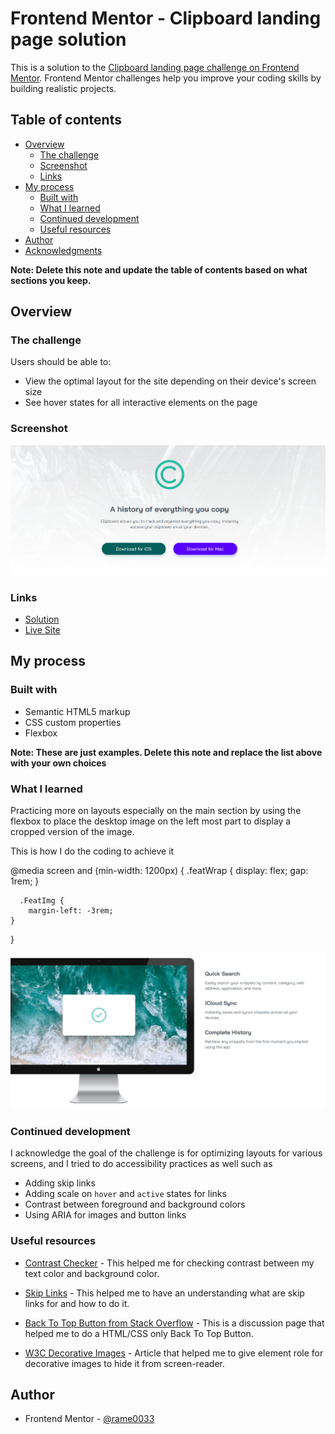 # Frontend Mentor - Clipboard landing page solution

This is a solution to the [Clipboard landing page challenge on Frontend Mentor](https://www.frontendmentor.io/challenges/clipboard-landing-page-5cc9bccd6c4c91111378ecb9). Frontend Mentor challenges help you improve your coding skills by building realistic projects. 

## Table of contents

- [Overview](#overview)
  - [The challenge](#the-challenge)
  - [Screenshot](#screenshot)
  - [Links](#links)
- [My process](#my-process)
  - [Built with](#built-with)
  - [What I learned](#what-i-learned)
  - [Continued development](#continued-development)
  - [Useful resources](#useful-resources)
- [Author](#author)
- [Acknowledgments](#acknowledgments)

**Note: Delete this note and update the table of contents based on what sections you keep.**

## Overview

### The challenge

Users should be able to:

- View the optimal layout for the site depending on their device's screen size
- See hover states for all interactive elements on the page

### Screenshot

![alt text](image.png)

### Links

- [Solution](https://github.com/rame0033/practice_pages/tree/main/front-end_mentor_p10)
- [Live Site](https://rame0033.github.io/practice_pages/front-end_mentor_p10/)

## My process

### Built with

- Semantic HTML5 markup
- CSS custom properties
- Flexbox


**Note: These are just examples. Delete this note and replace the list above with your own choices**

### What I learned

Practicing more on layouts especially on the main section by using the flexbox to place the desktop image on the left most part to display a cropped version of the image.

This is how I do the coding to achieve it

  @media screen and (min-width: 1200px) {
    .featWrap {
        display: flex;
        gap: 1rem;
    }

      .FeatImg {
        margin-left: -3rem;
    }
  }

![Desktop version of the main section](image-1.png)

### Continued development

I acknowledge the goal of the challenge is for optimizing layouts for various screens, and I tried to do accessibility practices as well such as

- Adding skip links
- Adding scale on `hover` and `active` states for links
- Contrast between foreground and background colors
- Using ARIA for images and button links

### Useful resources

- [Contrast Checker](https://webaim.org/resources/contrastchecker/?fcolor=990505&bcolor=FFFBE0) - This helped me for checking contrast between my text color and background color.

- [Skip Links](https://www.w3schools.com/accessibility/accessibility_skip_links.php) - This helped me to have an understanding what are skip links for and how to do it.

- [Back To Top Button from Stack Overflow](https://stackoverflow.com/questions/32102747/how-to-make-a-back-to-top-button-using-css-and-html-only) - This is a discussion page that helped me to do a HTML/CSS only Back To Top Button.

- [W3C Decorative Images](https://www.w3.org/WAI/tutorials/images/decorative/) - Article that helped me to give element role for decorative images to hide it from screen-reader.

## Author

- Frontend Mentor - [@rame0033](https://www.frontendmentor.io/profile/rame0033)